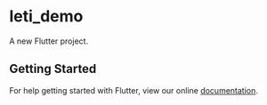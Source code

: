 # leti_demo

A new Flutter project.

## Getting Started

For help getting started with Flutter, view our online
[documentation](https://flutter.io/).
